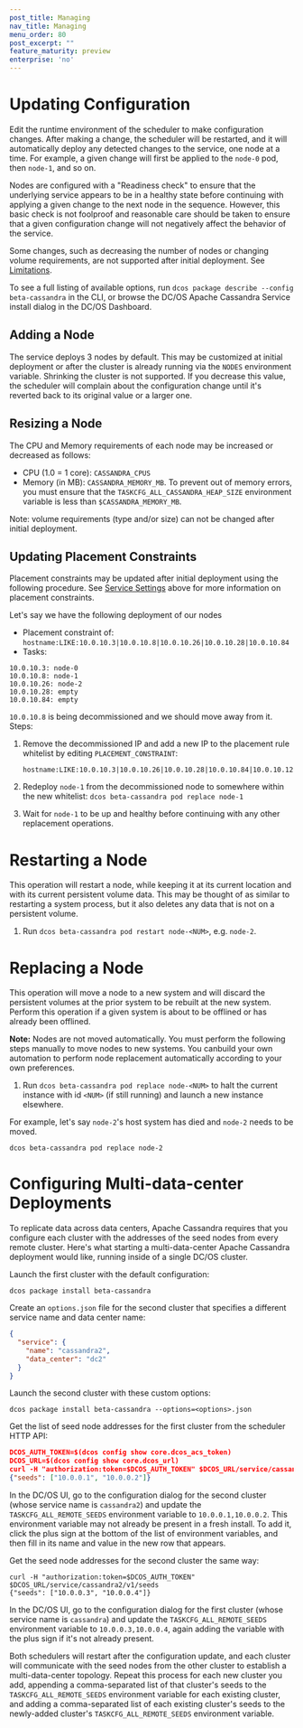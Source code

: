 ```yaml
---
post_title: Managing
nav_title: Managing
menu_order: 80
post_excerpt: ""
feature_maturity: preview
enterprise: 'no'
---
```


# Updating Configuration

Edit the runtime environment of the scheduler to make configuration changes. After making a change, the scheduler will be restarted, and it will automatically deploy any detected changes to the service, one node at a time. For example, a given change will first be applied to the `node-0` pod, then `node-1`, and so on.

Nodes are configured with a "Readiness check" to ensure that the underlying service appears to be in a healthy state before continuing with applying a given change to the next node in the sequence. However, this basic check is not foolproof and reasonable care should be taken to ensure that a given configuration change will not negatively affect the behavior of the service.

Some changes, such as decreasing the number of nodes or changing volume requirements, are not supported after initial deployment. See [Limitations](#limitations).

To see a full listing of available options, run `dcos package describe --config beta-cassandra` in the CLI, or browse the DC/OS Apache Cassandra Service install dialog in the DC/OS Dashboard.

## Adding a Node

The service deploys 3 nodes by default. This may be customized at initial deployment or after the cluster is already running via the `NODES` environment variable. Shrinking the cluster is not supported. If you decrease this value, the scheduler will complain about the configuration change until it's reverted back to its original value or a larger one.

## Resizing a Node

The CPU and Memory requirements of each node may be increased or decreased as follows:
- CPU (1.0 = 1 core): `CASSANDRA_CPUS`
- Memory (in MB): `CASSANDRA_MEMORY_MB`. To prevent out of memory errors, you must ensure that the `TASKCFG_ALL_CASSANDRA_HEAP_SIZE` environment variable is less than `$CASSANDRA_MEMORY_MB`.

Note: volume requirements (type and/or size) can not be changed after initial deployment.

## Updating Placement Constraints

Placement constraints may be updated after initial deployment using the following procedure. See [Service Settings](#service-settings) above for more information on placement constraints.

Let's say we have the following deployment of our nodes

- Placement constraint of: `hostname:LIKE:10.0.10.3|10.0.10.8|10.0.10.26|10.0.10.28|10.0.10.84`
- Tasks:
```
10.0.10.3: node-0
10.0.10.8: node-1
10.0.10.26: node-2
10.0.10.28: empty
10.0.10.84: empty
```

`10.0.10.8` is being decommissioned and we should move away from it. Steps:

1. Remove the decommissioned IP and add a new IP to the placement rule whitelist by editing `PLACEMENT_CONSTRAINT`:

	```
	hostname:LIKE:10.0.10.3|10.0.10.26|10.0.10.28|10.0.10.84|10.0.10.123
	```
1. Redeploy `node-1` from the decommissioned node to somewhere within the new whitelist: `dcos beta-cassandra pod replace node-1`
1. Wait for `node-1` to be up and healthy before continuing with any other replacement operations.

# Restarting a Node

This operation will restart a node, while keeping it at its current location and with its current persistent volume data. This may be thought of as similar to restarting a system process, but it also deletes any data that is not on a persistent volume.

1. Run `dcos beta-cassandra pod restart node-<NUM>`, e.g. `node-2`.

# Replacing a Node

This operation will move a node to a new system and will discard the persistent volumes at the prior system to be rebuilt at the new system. Perform this operation if a given system is about to be offlined or has already been offlined.

**Note:** Nodes are not moved automatically. You must perform the following steps manually to move nodes to new systems. You canbuild your own automation to perform node replacement automatically according to your own preferences.

1. Run `dcos beta-cassandra pod replace node-<NUM>` to halt the current instance with id `<NUM>` (if still running) and launch a new instance elsewhere.

For example, let's say `node-2`'s host system has died and `node-2` needs to be moved.
```
dcos beta-cassandra pod replace node-2
```

# Configuring Multi-data-center Deployments

To replicate data across data centers, Apache Cassandra requires that you configure each cluster with the addresses of the seed nodes from every remote cluster. Here's what starting a multi-data-center Apache Cassandra deployment would like, running inside of a single DC/OS cluster.

Launch the first cluster with the default configuration:
```
dcos package install beta-cassandra
```

Create an `options.json` file for the second cluster that specifies a different service name and data center name:
```json
{
  "service": {
    "name": "cassandra2",
    "data_center": "dc2"
  }
}
```

Launch the second cluster with these custom options:
```
dcos package install beta-cassandra --options=<options>.json
```

Get the list of seed node addresses for the first cluster from the scheduler HTTP API:
```json
DCOS_AUTH_TOKEN=$(dcos config show core.dcos_acs_token)
DCOS_URL=$(dcos config show core.dcos_url)
curl -H "authorization:token=$DCOS_AUTH_TOKEN" $DCOS_URL/service/cassandra/v1/seeds
{"seeds": ["10.0.0.1", "10.0.0.2"]}
```

In the DC/OS UI, go to the configuration dialog for the second cluster (whose service name is `cassandra2`) and update the `TASKCFG_ALL_REMOTE_SEEDS` environment variable to `10.0.0.1,10.0.0.2`. This environment variable may not already be present in a fresh install. To add it, click the plus sign at the bottom of the list of environment variables, and then fill in its name and value in the new row that appears.

Get the seed node addresses for the second cluster the same way:
```
curl -H "authorization:token=$DCOS_AUTH_TOKEN" $DCOS_URL/service/cassandra2/v1/seeds
{"seeds": ["10.0.0.3", "10.0.0.4"]}
```

In the DC/OS UI, go to the configuration dialog for the first cluster (whose service name is `cassandra`) and update the `TASKCFG_ALL_REMOTE_SEEDS` environment variable to `10.0.0.3,10.0.0.4`, again adding the variable with the plus sign if it's not already present.

Both schedulers will restart after the configuration update, and each cluster will communicate with the seed nodes from the other cluster to establish a multi-data-center topology. Repeat this process for each new cluster you add, appending a comma-separated list of that cluster's seeds to the `TASKCFG_ALL_REMOTE_SEEDS` environment variable for each existing cluster, and adding a comma-separated list of each existing cluster's seeds to the newly-added cluster's `TASKCFG_ALL_REMOTE_SEEDS` environment variable.
